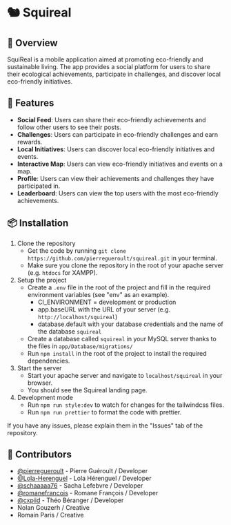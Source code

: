 # 🐿️ Squireal

## 📝 Overview

SquiReal is a mobile application aimed at promoting eco-friendly and sustainable living. The app provides a social platform for users to share their ecological achievements, participate in challenges, and discover local eco-friendly initiatives.

## 📱 Features

- **Social Feed**: Users can share their eco-friendly achievements and follow other users to see their posts.
- **Challenges**: Users can participate in eco-friendly challenges and earn rewards.
- **Local Initiatives**: Users can discover local eco-friendly initiatives and events.
- **Interactive Map**: Users can view eco-friendly initiatives and events on a map.
- **Profile**: Users can view their achievements and challenges they have participated in.
- **Leaderboard**: Users can view the top users with the most eco-friendly achievements.

## 📦 Installation

1. Clone the repository
   - Get the code by running `git clone https://github.com/pierregueroult/squireal.git` in your terminal.
   - Make sure you clone the repository in the root of your apache server (e.g. `htdocs` for XAMPP).
2. Setup the project
   - Create a `.env` file in the root of the project and fill in the required environment variables (see "env" as an example).
     - CI_ENVIRONMENT = development or production
     - app.baseURL with the URL of your server (e.g. `http://localhost/squireal`)
     - database.default with your database credentials and the name of the database `squireal`
   - Create a database called `squireal` in your MySQL server thanks to the files in `app/Database/migrations/`
   - Run `npm install` in the root of the project to install the required dependencies.
3. Start the server
   - Start your apache server and navigate to `localhost/squireal` in your browser.
   - You should see the Squireal landing page.
4. Development mode
   - Run `npm run style:dev` to watch for changes for the tailwindcss files.
   - Run `npm run prettier` to format the code with prettier.

If you have any issues, please explain them in the "Issues" tab of the repository.

## 📐 Contributors

- [@pierregueroult](https://pierregueroult.dev) - Pierre Guéroult / Developer
- [@Lola-Herenguel](https://github.com/Lola-Herenguel) - Lola Hérenguel / Developer
- [@schaaaaa76](https://github.com/schaaaaa76) - Sacha Lefebvre / Developer
- [@romanefrancois](https://github.com/romanefrancois) - Romane François / Developer
- [@cxpiid](https://github.com/cxpiid) - Théo Béranger / Developer
- Nolan Gouzerh / Creative
- Romain Paris / Creative
